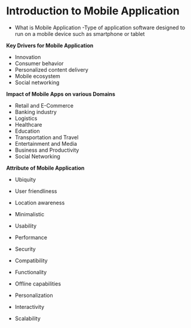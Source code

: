 
# Introduction to Mobile Application


- What is Mobile Application
	-Type of application software designed to run on a mobile device such as smartphone or tablet

**Key Drivers for Mobile Application**

- Innovation
- Consumer behavior
- Personalized content delivery
- Mobile ecosystem
- Social networking


**Impact of Mobile Apps on various Domains**

- Retail and E-Commerce
- Banking industry
- Logistics
- Healthcare
- Education
- Transportation and Travel
- Entertainment and Media
- Business and Productivity
- Social Networking


**Attribute of Mobile Application**

- Ubiquity
- User friendliness
- Location awareness
- Minimalistic

- Usability
- Performance
- Security
- Compatibility
- Functionality
- Offline capabilities
- Personalization
- Interactivity
- Scalability

